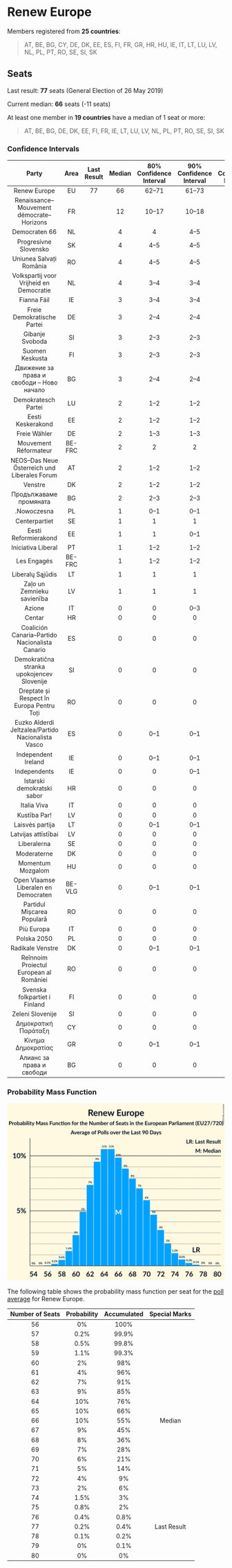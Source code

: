 # Renew Europe

Members registered from **25 countries**:

> AT, BE, BG, CY, DE, DK, EE, ES, FI, FR, GR, HR, HU, IE, IT, LT, LU, LV, NL, PL, PT, RO, SE, SI, SK

## Seats

Last result: **77** seats (General Election of 26 May 2019)

Current median: **66** seats (-11 seats)

At least one member in **19 countries** have a median of 1 seat or more:

> AT, BE, BG, DE, DK, EE, FI, FR, IE, LT, LU, LV, NL, PL, PT, RO, SE, SI, SK

### Confidence Intervals

| Party | Area | Last Result | Median | 80% Confidence Interval | 90% Confidence Interval | 95% Confidence Interval | 99% Confidence Interval |
|:-----:|:----:|:-----------:|:------:|:-----------------------:|:-----------------------:|:-----------------------:|:-----------------------:|
| Renew Europe | EU | 77 | 66 | 62–71 | 61–73 | 60–74 | 58–76 |
| Renaissance–Mouvement démocrate–Horizons | FR | | 12 | 10–17 | 10–18 | 9–18 | 8–20 |
| Democraten 66 | NL | | 4 | 4 | 4–5 | 4–5 | 3–5 |
| Progresívne Slovensko | SK | | 4 | 4–5 | 4–5 | 3–5 | 3–6 |
| Uniunea Salvați România | RO | | 4 | 4–5 | 4–5 | 3–6 | 3–6 |
| Volkspartij voor Vrijheid en Democratie | NL | | 4 | 3–4 | 3–4 | 3–4 | 2–4 |
| Fianna Fáil | IE | | 3 | 3–4 | 3–4 | 3–4 | 3–4 |
| Freie Demokratische Partei | DE | | 3 | 2–4 | 2–4 | 2–4 | 2–5 |
| Gibanje Svoboda | SI | | 3 | 2–3 | 2–3 | 2–3 | 2–4 |
| Suomen Keskusta | FI | | 3 | 2–3 | 2–3 | 2–3 | 2–3 |
| Движение за права и свободи – Ново начало | BG | | 3 | 2–4 | 2–4 | 2–4 | 2–4 |
| Demokratesch Partei | LU | | 2 | 1–2 | 1–2 | 1–2 | 1–2 |
| Eesti Keskerakond | EE | | 2 | 1–2 | 1–2 | 1–2 | 1–2 |
| Freie Wähler | DE | | 2 | 1–3 | 1–3 | 1–3 | 1–3 |
| Mouvement Réformateur | BE-FRC | | 2 | 2 | 2 | 2 | 2–3 |
| NEOS–Das Neue Österreich und Liberales Forum | AT | | 2 | 1–2 | 1–2 | 1–2 | 1–2 |
| Venstre | DK | | 2 | 1–2 | 1–2 | 1–2 | 1–2 |
| Продължаваме промяната | BG | | 2 | 2–3 | 2–3 | 1–3 | 1–3 |
| .Nowoczesna | PL | | 1 | 0–1 | 0–1 | 0–1 | 0–1 |
| Centerpartiet | SE | | 1 | 1 | 1 | 1–2 | 0–2 |
| Eesti Reformierakond | EE | | 1 | 1 | 0–1 | 0–1 | 0–1 |
| Iniciativa Liberal | PT | | 1 | 1–2 | 1–2 | 1–2 | 1–2 |
| Les Engagés | BE-FRC | | 1 | 1–2 | 1–2 | 1–2 | 1–2 |
| Liberalų Sąjūdis | LT | | 1 | 1 | 1 | 1 | 1 |
| Zaļo un Zemnieku savienība | LV | | 1 | 1 | 1 | 1 | 1 |
| Azione | IT | | 0 | 0 | 0–3 | 0–4 | 0–4 |
| Centar | HR | | 0 | 0 | 0 | 0 | 0 |
| Coalición Canaria–Partido Nacionalista Canario | ES | | 0 | 0 | 0 | 0 | 0 |
| Demokratična stranka upokojencev Slovenije | SI | | 0 | 0 | 0 | 0 | 0 |
| Dreptate și Respect în Europa Pentru Toți | RO | | 0 | 0 | 0 | 0 | 0 |
| Euzko Alderdi Jeltzalea/Partido Nacionalista Vasco | ES | | 0 | 0–1 | 0–1 | 0–1 | 0–1 |
| Independent Ireland | IE | | 0 | 0–1 | 0–1 | 0–1 | 0–1 |
| Independents | IE | | 0 | 0 | 0–1 | 0–1 | 0–1 |
| Istarski demokratski sabor | HR | | 0 | 0 | 0 | 0 | 0 |
| Italia Viva | IT | | 0 | 0 | 0 | 0 | 0 |
| Kustība Par! | LV | | 0 | 0 | 0 | 0 | 0 |
| Laisvės partija | LT | | 0 | 0–1 | 0–1 | 0–1 | 0–1 |
| Latvijas attīstībai | LV | | 0 | 0 | 0 | 0 | 0 |
| Liberalerna | SE | | 0 | 0 | 0 | 0 | 0 |
| Moderaterne | DK | | 0 | 0 | 0 | 0–1 | 0–1 |
| Momentum Mozgalom | HU | | 0 | 0 | 0 | 0 | 0 |
| Open Vlaamse Liberalen en Democraten | BE-VLG | | 0 | 0–1 | 0–1 | 0–1 | 0–1 |
| Partidul Mișcarea Populară | RO | | 0 | 0 | 0 | 0 | 0 |
| Più Europa | IT | | 0 | 0 | 0 | 0 | 0 |
| Polska 2050 | PL | | 0 | 0 | 0 | 0 | 0 |
| Radikale Venstre | DK | | 0 | 0–1 | 0–1 | 0–1 | 0–1 |
| Reînnoim Proiectul European al României | RO | | 0 | 0 | 0 | 0 | 0 |
| Svenska folkpartiet i Finland | FI | | 0 | 0 | 0 | 0 | 0–1 |
| Zeleni Slovenije | SI | | 0 | 0 | 0 | 0 | 0 |
| Δημοκρατική Παράταξη | CY | | 0 | 0 | 0 | 0 | 0 |
| Κίνημα Δημοκρατίας | GR | | 0 | 0–1 | 0–1 | 0–1 | 0–1 |
| Алианс за права и свободи | BG | | 0 | 0 | 0 | 0 | 0 |

### Probability Mass Function

![Graph with seats probability mass function not yet produced](average-2025-10-31-seats-pmf-reneweurope.png "Seats Probability Mass Function")

The following table shows the probability mass function per seat for the [poll average](average-2025-10-31.html) for Renew Europe.

| Number of Seats | Probability | Accumulated | Special Marks |
|:---------------:|:-----------:|:-----------:|:-------------:|
| 56 | 0% | 100% |  |
| 57 | 0.2% | 99.9% |  |
| 58 | 0.5% | 99.8% |  |
| 59 | 1.1% | 99.3% |  |
| 60 | 2% | 98% |  |
| 61 | 4% | 96% |  |
| 62 | 7% | 91% |  |
| 63 | 9% | 85% |  |
| 64 | 10% | 76% |  |
| 65 | 10% | 66% |  |
| 66 | 10% | 55% | Median |
| 67 | 9% | 45% |  |
| 68 | 8% | 36% |  |
| 69 | 7% | 28% |  |
| 70 | 6% | 21% |  |
| 71 | 5% | 14% |  |
| 72 | 4% | 9% |  |
| 73 | 2% | 6% |  |
| 74 | 1.5% | 3% |  |
| 75 | 0.8% | 2% |  |
| 76 | 0.4% | 0.8% |  |
| 77 | 0.2% | 0.4% | Last Result |
| 78 | 0.1% | 0.2% |  |
| 79 | 0% | 0.1% |  |
| 80 | 0% | 0% |  |


